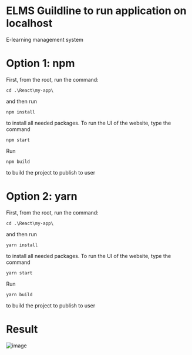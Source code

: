 # ELMS Guildline  to  run  application  on  localhost
E-learning management system

# Option 1: npm
First, from the root, run the command:
```
cd .\React\my-app\
```
and then run
```
npm install
```
to install all needed packages.
To run the UI of the website, type the command
```
npm start
```
Run 
```
npm build
```
to build the project to publish to user
# Option 2: yarn
First, from the root, run the command:
```
cd .\React\my-app\
```
and then run
```
yarn install
```
to install all needed packages.
To run the UI of the website, type the command
```
yarn start
```
Run 
```
yarn build
```
to build the project to publish to user
# Result
![image](https://user-images.githubusercontent.com/55391896/140615320-a3ba5506-8420-4e3c-9124-67fc32cbe509.png)
